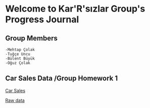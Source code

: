 # Welcome to Kar'R'sızlar Group's Progress Journal

## Group Members

    -Mehtap Çolak
    -Tuğçe Uncu
    -Bülent Büyük
    -Oğuz Çolak
    
## Car Sales Data /Group Homework 1
[Car Sales](CarSalesData.html)

[Raw data](odd_retail_sales_2018_09.xlsx)
